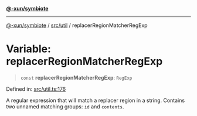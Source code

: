 [**@-xun/symbiote**](../../../README.md)

***

[@-xun/symbiote](../../../README.md) / [src/util](../README.md) / replacerRegionMatcherRegExp

# Variable: replacerRegionMatcherRegExp

> `const` **replacerRegionMatcherRegExp**: `RegExp`

Defined in: [src/util.ts:176](https://github.com/Xunnamius/symbiote/blob/5bc8cc1bc3878913c89597fb873ade336adb86bd/src/util.ts#L176)

A regular expression that will match a replacer region in a string. Contains
two unnamed matching groups: `id` and `contents`.
